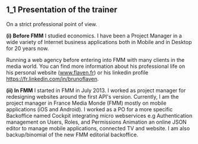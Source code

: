 ## 1_1 Presentation of the trainer 
On a strict professional point of view.

**(i) Before FMM**
I studied economics.
I have been a Project Manager in a wide variety of Internet business
applications both in Mobile and in Desktop for 20 years now. 

Running a web agency before entering into FMM with many clients in the media world.
You can find more information about his professional life on his personal website (www.flaven.fr) or his linkedin profile https://fr.linkedin.com/in/brunoflaven. 

**(ii) In FMM**
I started in FMM in July 2013.
I worked as project manager for redesigning websites around the first API's version.
Currently, I am the project manager in
France Media Monde (FMM) mostly on mobile applications (iOS and Android).
I worked as a PO for a more specific Backoffice named Cockpit integrating micro webservices e.g 
Authentication management on Users, Roles, and Permissions
Animation an online JSON editor to manage mobile applications, connected TV and website.
I am also backup/binomial of the new FMM editorial backoffice.


